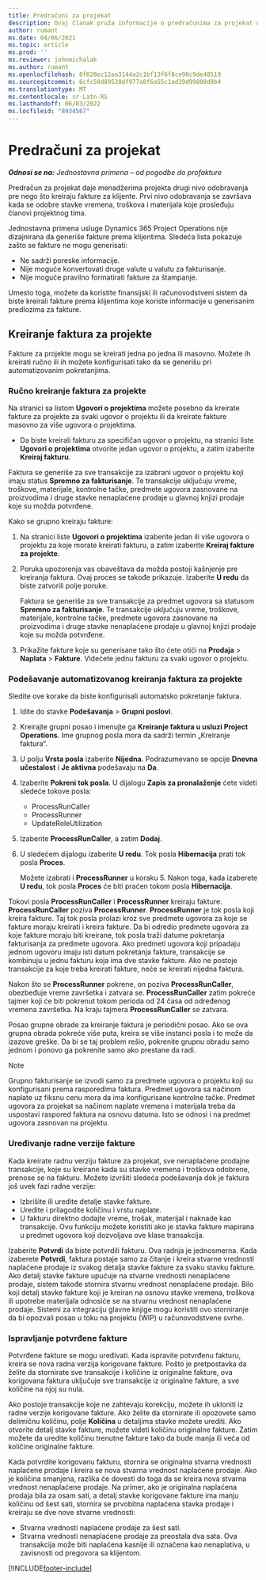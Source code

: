 ```yaml
---
title: Predračuni za projekat
description: Ovaj članak pruža informacije o predračunima za projekat u usluzi Project Operations.
author: rumant
ms.date: 04/06/2021
ms.topic: article
ms.prod: ''
ms.reviewer: johnmichalak
ms.author: rumant
ms.openlocfilehash: 8f028ec12aa3144a2c1bf13f6f8ce90c9de48519
ms.sourcegitcommit: 6cfc50d89528df977a8f6a55c1ad39d99800d9b4
ms.translationtype: MT
ms.contentlocale: sr-Latn-RS
ms.lasthandoff: 06/03/2022
ms.locfileid: "8934567"
---
```

# <a name="proforma-project-invoices"></a>Predračuni za projekat

_**Odnosi se na:** Jednostavna primena – od pogodbe do profakture_

Predračun za projekat daje menadžerima projekta drugi nivo odobravanja pre nego što kreiraju fakture za klijente. Prvi nivo odobravanja se završava kada se odobre stavke vremena, troškova i materijala koje prosleđuju članovi projektnog tima.

Jednostavna primena usluge Dynamics 365 Project Operations nije dizajnirana da generiše fakture prema klijentima. Sledeća lista pokazuje zašto se fakture ne mogu generisati:

- Ne sadrži poreske informacije.
- Nije moguće konvertovati druge valute u valutu za fakturisanje.
- Nije moguće pravilno formatirati fakture za štampanje.

Umesto toga, možete da koristite finansijski ili računovodstveni sistem da biste kreirali fakture prema klijentima koje koriste informacije u generisanim predlozima za fakture.

## <a name="creating-project-invoices"></a>Kreiranje faktura za projekte

Fakture za projekte mogu se kreirati jedna po jedna ili masovno. Možete ih kreirati ručno ili ih možete konfigurisati tako da se generišu pri automatizovanim pokretanjima.

### <a name="manually-create-project-invoices"></a>Ručno kreiranje faktura za projekte 

Na stranici sa listom **Ugovori o projektima** možete posebno da kreirate fakture za projekte za svaki ugovor o projektu ili da kreirate fakture masovno za više ugovora o projektima.

   - Da biste kreirali fakturu za specifičan ugovor o projektu, na stranici liste **Ugovori o projektima** otvorite jedan ugovor o projektu, a zatim izaberite **Kreiraj fakturu**.

   Faktura se generiše za sve transakcije za izabrani ugovor o projektu koji imaju status **Spremno za fakturisanje**. Te transakcije uključuju vreme, troškove, materijale, kontrolne tačke, predmete ugovora zasnovane na proizvodima i druge stavke nenaplaćene prodaje u glavnoj knjizi prodaje koje su možda potvrđene.

Kako se grupno kreiraju fakture:

1. Na stranici liste **Ugovori o projektima** izaberite jedan ili više ugovora o projektu za koje morate kreirati fakturu, a zatim izaberite **Kreiraj fakture za projekte**.
2. Poruka upozorenja vas obaveštava da možda postoji kašnjenje pre kreiranja faktura. Ovaj proces se takođe prikazuje. Izaberite **U redu** da biste zatvorili polje poruke.

   Faktura se generiše za sve transakcije za predmet ugovora sa statusom **Spremno za fakturisanje**. Te transakcije uključuju vreme, troškove, materijale, kontrolne tačke, predmete ugovora zasnovane na proizvodima i druge stavke nenaplaćene prodaje u glavnoj knjizi prodaje koje su možda potvrđene.

3. Prikažite fakture koje su generisane tako što ćete otići na **Prodaja** \> **Naplata** \> **Fakture**. Videćete jednu fakturu za svaki ugovor o projektu.

### <a name="set-up-automated-creation-of-project-invoices"></a>Podešavanje automatizovanog kreiranja faktura za projekte 

Sledite ove korake da biste konfigurisali automatsko pokretanje faktura.

1. Idite do stavke **Podešavanja** \> **Grupni poslovi**.
2. Kreirajte grupni posao i imenujte ga **Kreiranje faktura u usluzi Project Operations**. Ime grupnog posla mora da sadrži termin „Kreiranje faktura“.
3. U polju **Vrsta posla** izaberite **Nijedna**. Podrazumevano se opcije **Dnevna učestalost** i **Je aktivna** podešavaju na **Da**.
4. Izaberite **Pokreni tok posla**. U dijalogu **Zapis za pronalaženje** ćete videti sledeće tokove posla:

    - ProcessRunCaller
    - ProcessRunner
    - UpdateRoleUtilization

5. Izaberite **ProcessRunCaller**, a zatim **Dodaj**.
6. U sledećem dijalogu izaberite **U redu**. Tok posla **Hibernacija** prati tok posla **Proces**.

    Možete izabrati i **ProcessRunner** u koraku 5. Nakon toga, kada izaberete **U redu**, tok posla **Proces** će biti praćen tokom posla **Hibernacija**.

Tokovi posla **ProcessRunCaller** i **ProcessRunner** kreiraju fakture. **ProcessRunCaller** poziva **ProcessRunner**. **ProcessRunner** je tok posla koji kreira fakture. Taj tok posla prolazi kroz sve predmete ugovora za koje se fakture moraju kreirati i kreira fakture. Da bi odredio predmete ugovora za koje fakture moraju biti kreirane, tok posla traži datume pokretanja fakturisanja za predmete ugovora. Ako predmeti ugovora koji pripadaju jednom ugovoru imaju isti datum pokretanja fakture, transakcije se kombinuju u jednu fakturu koja ima dve stavke fakture. Ako ne postoje transakcije za koje treba kreirati fakture, neće se kreirati nijedna faktura.

Nakon što se **ProcessRunner** pokrene, on poziva **ProcessRunCaller**, obezbeđuje vreme završetka i zatvara se. **ProcessRunCaller** zatim pokreće tajmer koji će biti pokrenut tokom perioda od 24 časa od određenog vremena završetka. Na kraju tajmera **ProcessRunCaller** se zatvara.

Posao grupne obrade za kreiranje faktura je periodični posao. Ako se ova grupna obrada pokreće više puta, kreira se više instanci posla i to može da izazove greške. Da bi se taj problem rešio, pokrenite grupnu obradu samo jednom i ponovo ga pokrenite samo ako prestane da radi.

> [!NOTE]
> Grupno fakturisanje se izvodi samo za predmete ugovora o projektu koji su konfigurisani prema rasporedima faktura. Predmet ugovora sa načinom naplate uz fiksnu cenu mora da ima konfigurisane kontrolne tačke. Predmet ugovora za projekat sa načinom naplate vremena i materijala treba da uspostavi raspored faktura na osnovu datuma. Isto se odnosi i na predmet ugovora zasnovan na projektu.      
 
### <a name="edit-a-draft-invoice"></a>Uređivanje radne verzije fakture

Kada kreirate radnu verziju fakture za projekat, sve nenaplaćene prodajne transakcije, koje su kreirane kada su stavke vremena i troškova odobrene, prenose se na fakturu. Možete izvršiti sledeća podešavanja dok je faktura još uvek fazi radne verzije:

- Izbrišite ili uredite detalje stavke fakture.
- Uredite i prilagodite količinu i vrstu naplate.
- U fakturu direktno dodajte vreme, trošak, materijal i naknade kao transakcije. Ovu funkciju možete koristiti ako je stavka fakture mapirana u predmet ugovora koji dozvoljava ove klase transakcija.

Izaberite **Potvrdi** da biste potvrdili fakturu. Ova radnja je jednosmerna. Kada izaberete **Potvrdi**, faktura postaje samo za čitanje i kreira stvarne vrednosti naplaćene prodaje iz svakog detalja stavke fakture za svaku stavku fakture. Ako detalj stavke fakture upućuje na stvarne vrednosti nenaplaćene prodaje, sistem takođe stornira stvarnu vrednost nenaplaćene prodaje. Bilo koji detalj stavke fakture koji je kreiran na osnovu stavke vremena, troškova ili upotrebe materijala odnosiće se na stvarnu vrednost nenaplaćene prodaje. Sistemi za integraciju glavne knjige mogu koristiti ovo storniranje da bi opozvali posao u toku na projektu (WIP) u računovodstvene svrhe.

### <a name="correct-a-confirmed-invoice"></a>Ispravljanje potvrđene fakture

Potvrđene fakture se mogu uređivati. Kada ispravite potvrđenu fakturu, kreira se nova radna verzija korigovane fakture. Pošto je pretpostavka da želite da stornirate sve transakcije i količine iz originalne fakture, ova korigovana faktura uključuje sve transakcije iz originalne fakture, a sve količine na njoj su nula.

Ako postoje transakcije koje ne zahtevaju korekciju, možete ih ukloniti iz radne verzije korigovane fakture. Ako želite da stornirate ili opozovete samo delimičnu količinu, polje **Količina** u detaljima stavke možete urediti. Ako otvorite detalj stavke fakture, možete videti količinu originalne fakture. Zatim možete da uredite količinu trenutne fakture tako da bude manja ili veća od količine originalne fakture.

Kada potvrdite korigovanu fakturu, stornira se originalna stvarna vrednosti naplaćene prodaje i kreira se nova stvarna vrednost naplaćene prodaje. Ako je količina smanjena, razlika će dovesti do toga da se kreira nova stvarna vrednost nenaplaćene prodaje. Na primer, ako je originalna naplaćena prodaja bila za osam sati, a detalj stavke korigovane fakture ima manju količinu od šest sati, stornira se prvobitna naplaćena stavka prodaje i kreiraju se dve nove stvarne vrednosti:

- Stvarna vrednosti naplaćene prodaje za šest sati.
- Stvarna vrednosti nenaplaćene prodaje za preostala dva sata. Ova transakcija može biti naplaćena kasnije ili označena kao nenaplativa, u zavisnosti od pregovora sa klijentom.



[!INCLUDE[footer-include](../../includes/footer-banner.md)]
